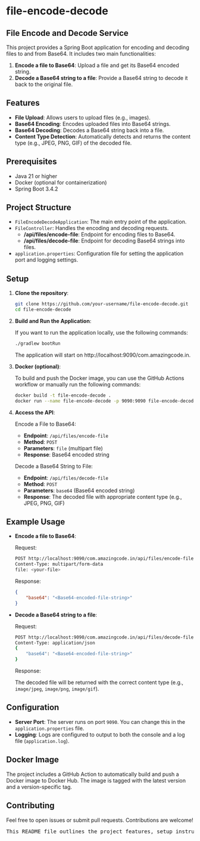 # file-encode-decode
## File Encode and Decode Service

This project provides a Spring Boot application for encoding and decoding files to and from Base64. It includes two main functionalities:

1. **Encode a file to Base64**: Upload a file and get its Base64 encoded string.
2. **Decode a Base64 string to a file**: Provide a Base64 string to decode it back to the original file.

## Features

- **File Upload**: Allows users to upload files (e.g., images).
- **Base64 Encoding**: Encodes uploaded files into Base64 strings.
- **Base64 Decoding**: Decodes a Base64 string back into a file.
- **Content Type Detection**: Automatically detects and returns the content type (e.g., JPEG, PNG, GIF) of the decoded file.

## Prerequisites

- Java 21 or higher
- Docker (optional for containerization)
- Spring Boot 3.4.2

## Project Structure

- `FileEncodeDecodeApplication`: The main entry point of the application.
- `FileController`: Handles the encoding and decoding requests.
  - **/api/files/encode-file**: Endpoint for encoding files to Base64.
  - **/api/files/decode-file**: Endpoint for decoding Base64 strings into files.
- `application.properties`: Configuration file for setting the application port and logging settings.

## Setup

1. **Clone the repository**:

    ```bash
    git clone https://github.com/your-username/file-encode-decode.git
    cd file-encode-decode
    ```

2. **Build and Run the Application**:

    If you want to run the application locally, use the following commands:

    ```bash
    ./gradlew bootRun
    ```
    The application will start on http://localhost:9090/com.amazingcode.in.

3. **Docker (optional)**:

    To build and push the Docker image, you can use the GitHub Actions workflow or manually run the following commands:

    ```bash
    docker build -t file-encode-decode .
    docker run --name file-encode-decode -p 9090:9090 file-encode-decode
    ```

4. **Access the API**:

    Encode a File to Base64:

    - **Endpoint**: `/api/files/encode-file`
    - **Method**: `POST`
    - **Parameters**: `file` (multipart file)
    - **Response**: Base64 encoded string

    Decode a Base64 String to File:

    - **Endpoint**: `/api/files/decode-file`
    - **Method**: `POST`
    - **Parameters**: `base64` (Base64 encoded string)
    - **Response**: The decoded file with appropriate content type (e.g., JPEG, PNG, GIF)

## Example Usage

-   **Encode a file to Base64**:
    
    Request:
    
    ```bash
    POST http://localhost:9090/com.amazingcode.in/api/files/encode-file
    Content-Type: multipart/form-data
    file: <your-file>
    ```

    Response:

    ```json
    {
        "base64": "<Base64-encoded-file-string>"
    }
    ```

-   **Decode a Base64 string to a file**:
    
    Request:
    
    ```bash
    POST http://localhost:9090/com.amazingcode.in/api/files/decode-file
    Content-Type: application/json
    {
        "base64": "<Base64-encoded-file-string>"
    }
    ```

    Response:
    
    The decoded file will be returned with the correct content type (e.g., `image/jpeg`, `image/png`, `image/gif`).

## Configuration

-   **Server Port**: The server runs on port `9090`. You can change this in the `application.properties` file.
-   **Logging**: Logs are configured to output to both the console and a log file (`application.log`).

## Docker Image
The project includes a GitHub Action to automatically build and push a Docker image to Docker Hub. The image is tagged with the latest version and a version-specific tag.

## Contributing
Feel free to open issues or submit pull requests. Contributions are welcome!

<pre style="overflow-x: auto; white-space: nowrap;">
This README file outlines the project features, setup instructions, API usage, and Docker instructions. Adjust the Docker image tags and other information based on your actual setup and repository details.
</pre>